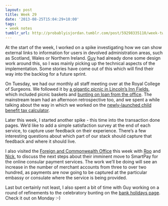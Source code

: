 ```yaml
---
layout: post
title: Week 29
date: '2013-08-25T15:04:29+10:00'
tags:
- week notes
tumblr_url: http://probablyisjordan.tumblr.com/post/59298335110/week-twenty-nine
---
```

<p>At the start of the week, I worked on a spike investigating how we can show external links to information for users in devolved administration areas, such as Scotland, Wales or Northern Ireland. <a href="https://twitter.com/futurefabric">Guy</a> had already done some design work around this, so I was mainly picking up the technical aspects of the implementation. Some stories have come out of this which will find their way into the backlog for a future sprint.</p>

<p>On Tuesday, we had our monthly all staff meeting over at the Royal College of Surgeons. We followed it by <a href="https://secure.flickr.com/photos/chipper_chowders/9557220436/in/pool-govuk">a gigantic picnic in Lincoln&rsquo;s Inn Fields</a>, which included picnic baskets and <a href="https://secure.flickr.com/photos/jordanh14/9545799747/in/pool-govuk">bunting on loan from the office</a>. The mainstream team had an afternoon retrospective too, and we spent a while talking about the way in which we worked on the <a href="https://www.gov.uk/child-benefit-tax-calculator">newly-launched child benefit tax calculator</a>.</p>

<p>Later this week, I started another spike - this time into the transaction done pages. We&rsquo;d like to add a simple satisfaction survey at the end of each service, to capture user feedback on their experience. There&rsquo;s a few interesting questions about which part of our stack should capture that feedback and where it should live.</p>

<p>I also visited the <a href="https://www.gov.uk/fco">Foreign and Commonwealth Office</a> this week with <a href="https://twitter.com/rooreynolds">Roo</a> and <a href="https://twitter.com/twitrnick">Nick</a>, to discuss the next steps about their imminent move to SmartPay for the online consular payment services. The work we&rsquo;ll be doing will see an increase in the number of merchant accounts from three to over two hundred, as payments are now going to be captured at the particular embassy or consulate where the service is being provided.</p>

<p>Last but certainly not least, I also spent a bit of time with Guy working on a round of refinements to the celebratory bunting on the <a href="https://www.gov.uk/bank-holidays">bank holidays page</a>. Check it out on Monday :-)</p>

